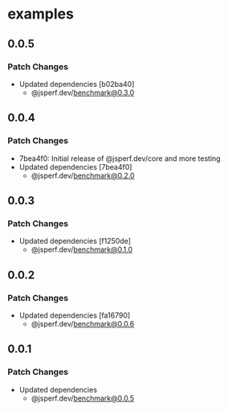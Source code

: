 # examples

## 0.0.5

### Patch Changes

- Updated dependencies [b02ba40]
  - @jsperf.dev/benchmark@0.3.0

## 0.0.4

### Patch Changes

- 7bea4f0: Initial release of @jsperf.dev/core and more testing
- Updated dependencies [7bea4f0]
  - @jsperf.dev/benchmark@0.2.0

## 0.0.3

### Patch Changes

- Updated dependencies [f1250de]
  - @jsperf.dev/benchmark@0.1.0

## 0.0.2

### Patch Changes

- Updated dependencies [fa16790]
  - @jsperf.dev/benchmark@0.0.6

## 0.0.1

### Patch Changes

- Updated dependencies
  - @jsperf.dev/benchmark@0.0.5
